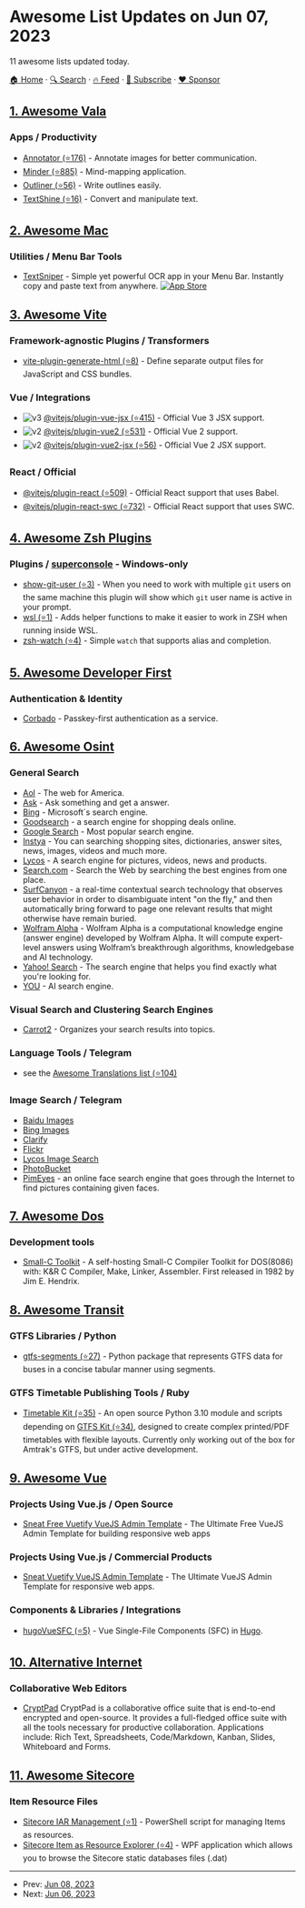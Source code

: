 # Awesome List Updates on Jun 07, 2023

11 awesome lists updated today.

[🏠 Home](/README.md) · [🔍 Search](https://www.trackawesomelist.com/search/) · [🔥 Feed](https://www.trackawesomelist.com/rss.xml) · [📮 Subscribe](https://trackawesomelist.us17.list-manage.com/subscribe?u=d2f0117aa829c83a63ec63c2f&id=36a103854c) · [❤️  Sponsor](https://github.com/sponsors/theowenyoung)



## [1. Awesome Vala](/content/desiderantes/awesome-vala/README.md)

### Apps / Productivity

*   [Annotator (⭐176)](https://github.com/phase1geo/Annotator) - Annotate images for better communication.
*   [Minder (⭐885)](https://github.com/phase1geo/Minder) - Mind-mapping application.
*   [Outliner (⭐56)](https://github.com/phase1geo/Outliner) - Write outlines easily.
*   [TextShine (⭐16)](https://github.com/phase1geo/TextShine) - Convert and manipulate text.

## [2. Awesome Mac](/content/jaywcjlove/awesome-mac/README.md)

### Utilities / Menu Bar Tools

*   [TextSniper](https://textsniper.app/) - Simple yet powerful OCR app in your Menu Bar. Instantly copy and paste text from anywhere. [![App Store](https://jaywcjlove.github.io/sb/ico/min-app-store.svg "App Store Software")](https://apps.apple.com/app/id1528890965)

## [3. Awesome Vite](/content/vitejs/awesome-vite/README.md)

### Framework-agnostic Plugins / Transformers

*   [vite-plugin-generate-html (⭐8)](https://github.com/gedouu/vite-plugin-generate-html) - Define separate output files for JavaScript and CSS bundles.

### Vue / Integrations

*   ![v3](https://img.shields.io/badge/-v3-35495e) [@vitejs/plugin-vue-jsx (⭐415)](https://github.com/vitejs/vite-plugin-vue/tree/main/packages/plugin-vue-jsx) - Official Vue 3 JSX support.
*   ![v2](https://img.shields.io/badge/-v2-42b883) [@vitejs/plugin-vue2 (⭐531)](https://github.com/vitejs/vite-plugin-vue2) - Official Vue 2 support.
*   ![v2](https://img.shields.io/badge/-v2-42b883) [@vitejs/plugin-vue2-jsx (⭐56)](https://github.com/vitejs/vite-plugin-vue2-jsx) - Official Vue 2 JSX support.

### React / Official

*   [@vitejs/plugin-react (⭐509)](https://github.com/vitejs/vite-plugin-react/tree/main/packages/plugin-react) - Official React support that uses Babel.
*   [@vitejs/plugin-react-swc (⭐732)](https://github.com/vitejs/vite-plugin-react-swc) - Official React support that uses SWC.

## [4. Awesome Zsh Plugins](/content/unixorn/awesome-zsh-plugins/README.md)

### Plugins / [superconsole](https://github.com/alexchmykhalo/superconsole) - Windows-only

*   [show-git-user (⭐3)](https://github.com/luisprgr/zsh-show-git-user) - When you need to work with multiple `git` users on the same machine this plugin will show which `git` user name is active in your prompt.
*   [wsl (⭐1)](https://github.com/florentinl/omz-wsl) - Adds helper functions to make it easier to work in ZSH when running inside WSL.
*   [zsh-watch (⭐4)](https://github.com/Thearas/zsh-watch) - Simple `watch` that supports alias and completion.

## [5. Awesome Developer First](/content/agamm/awesome-developer-first/README.md)

### Authentication & Identity

*   [Corbado](https://corbado.com) - Passkey-first authentication as a service.

## [6. Awesome Osint](/content/jivoi/awesome-osint/README.md)

### General Search

*   [Aol](https://search.aol.com) - The web for America.
*   [Ask](https://www.ask.com) - Ask something and get a answer.
*   [Bing](https://www.bing.com) - Microsoft´s search engine.
*   [Goodsearch](https://www.goodsearch.com) - a search engine for shopping deals online.
*   [Google Search](https://www.google.com) - Most popular search engine.
*   [Instya](https://www.instya.com) -  You can searching shopping sites, dictionaries, answer sites, news, images, videos and much more.
*   [Lycos](https://www.lycos.com) - A search engine for pictures, videos, news and products.
*   [Search.com](https://www.search.com) - Search the Web by searching the best engines from one place.
*   [SurfCanyon](https://www.surfcanyon.com) - a real-time contextual search technology that observes user behavior in order to disambiguate intent "on the fly," and then automatically bring forward to page one relevant results that might otherwise have remain buried.
*   [Wolfram Alpha](https://www.wolframalpha.com) - Wolfram Alpha is a computational knowledge engine (answer engine) developed by Wolfram Alpha. It will compute expert-level answers using Wolfram’s breakthrough
    algorithms, knowledgebase and AI technology.
*   [Yahoo! Search](https://www.yahoo.com) -  The search engine that helps you find exactly what you're looking for.
*   [YOU](https://you.com) - AI search engine.

### Visual Search and Clustering Search Engines

*   [Carrot2](https://search.carrot2.org) - Organizes your search results into topics.

### Language Tools / Telegram

*   see the [Awesome Translations list (⭐104)](https://github.com/mbiesiad/awesome-translations#tools)

### Image Search / Telegram

*   [Baidu Images](https://image.baidu.com)
*   [Bing Images](https://www.bing.com/images)
*   [Clarify](https://clarify.io)
*   [Flickr](https://flickr.com/search/)
*   [Lycos Image Search](https://search.lycos.com)
*   [PhotoBucket](https://photobucket.com)
*   [PimEyes](https://pimeyes.com) - an online face search engine that goes through the Internet to find pictures containing given faces.

## [7. Awesome Dos](/content/balintkissdev/awesome-dos/README.md)

### Development tools

*   [Small-C Toolkit](https://github.com/humbertocsjr/Small-C.git) - A self-hosting Small-C Compiler Toolkit for DOS(8086) with: K\&R C Compiler, Make, Linker, Assembler. First released in 1982 by Jim E. Hendrix.

## [8. Awesome Transit](/content/CUTR-at-USF/awesome-transit/README.md)

### GTFS Libraries / Python

*   [gtfs-segments (⭐27)](https://github.com/UTEL-UIUC/gtfs_segments) - Python package that represents GTFS data for buses in a concise tabular manner using segments.

### GTFS Timetable Publishing Tools / Ruby

*   [Timetable Kit (⭐35)](https://github.com/neroden/timetable_kit) - An open source Python 3.10 module and scripts depending on [GTFS Kit (⭐34)](https://github.com/mrcagney/gtfs_kit), designed to create complex printed/PDF timetables with flexible layouts. Currently only working out of the box for Amtrak's GTFS, but under active development.

## [9. Awesome Vue](/content/vuejs/awesome-vue/README.md)

### Projects Using Vue.js / Open Source

*   [Sneat Free Vuetify VueJS Admin Template](https://themeselection.com/item/sneat-free-vuetify-vuejs-admin-template/) - The Ultimate Free VueJS Admin Template for building responsive web apps

### Projects Using Vue.js / Commercial Products

*   [Sneat Vuetify VueJS Admin Template](https://themeselection.com/item/sneat-vuetify-vuejs-admin-template/) - The Ultimate VueJS Admin Template for responsive web apps.

### Components & Libraries / Integrations

*   [hugoVueSFC (⭐5)](https://github.com/indus/hugoVueSFC) - Vue Single-File Components (SFC) in [Hugo](https://gohugo.io/).

## [10. Alternative Internet](/content/redecentralize/alternative-internet/README.md)

### Collaborative Web Editors

*   [CryptPad](https://cryptpad.org/) CryptPad is a collaborative office suite that is end-to-end encrypted and open-source. It provides a full-fledged office suite with all the tools necessary for productive collaboration. Applications include: Rich Text, Spreadsheets, Code/Markdown, Kanban, Slides, Whiteboard and Forms.

## [11. Awesome Sitecore](/content/MartinMiles/awesome-sitecore/README.md)

### Item Resource Files

*   [Sitecore IAR Management (⭐1)](https://github.com/GAAOPS/Sitecore.IAR.Management) - PowerShell script for managing Items as resources.
*   [Sitecore Item as Resource Explorer (⭐4)](https://github.com/GAAOPS/Sitecore.Protobuf.Browser) - WPF application which allows you to browse the Sitecore static databases files (.dat)

---

- Prev: [Jun 08, 2023](/content/2023/06/08/README.md)
- Next: [Jun 06, 2023](/content/2023/06/06/README.md)